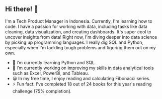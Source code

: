 ## Hi there! 👋

I'm a Tech Product Manager in Indonesia. Currently, I'm learning how to code. I have a passion for working with data, including tasks like data cleaning, data visualization, and creating dashboards. It's super cool to uncover insights from data! Right now, I'm diving deeper into data science by picking up programming languages. I really dig SQL and Python, especially when I'm tackling tough problems and figuring them out on my own.

- 🌱 I’m currently learning Python and SQL.
- 🔭 I’m currently working on improving my skills in data analytical tools such as Excel, PowerBI, and Tableau.
- 😀 In my free time, I enjoy reading and calculating Fibonacci series.
- ⚡ Fun fact: I've completed 18 out of 24 books for this year's reading challenge (75% completion).

